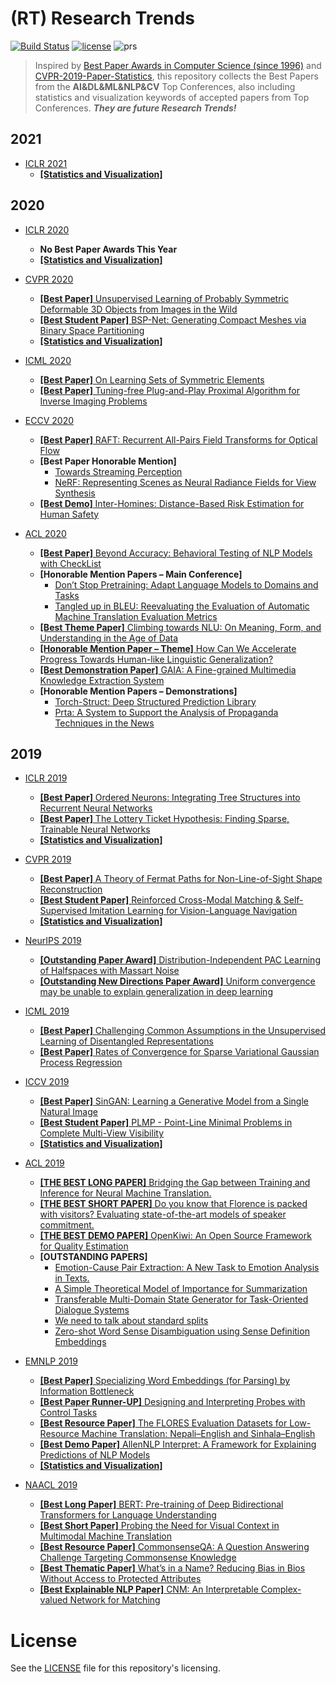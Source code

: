 # (RT) Research Trends

[![Build Status](https://travis-ci.com/Eurus-Holmes/Research_Trends.svg?branch=master)](https://travis-ci.com/Eurus-Holmes/Research_Trends)
[![license](https://img.shields.io/badge/License-MIT-brightgreen.svg)](https://en.wikipedia.org/wiki/MIT_License)
![prs](https://img.shields.io/badge/PRs-welcome-brightgreen.svg)

> Inspired by [Best Paper Awards in Computer Science (since 1996)](https://jeffhuang.com/best_paper_awards.html) and [CVPR-2019-Paper-Statistics](https://github.com/hoya012/CVPR-2019-Paper-Statistics), this repository collects the Best Papers from the **AI&DL&ML&NLP&CV** Top Conferences, also including statistics and visualization keywords of accepted papers from Top Conferences.
> ***They are future Research Trends!***


## 2021

  - [ICLR 2021](https://openreview.net/group?id=ICLR.cc/2021/Conference)
    - [**\[Statistics and Visualization\]**](https://github.com/evanzd/ICLR2021-OpenReviewData)


## 2020

  - [ICLR 2020](https://openreview.net/group?id=ICLR.cc/2020/Conference)
    - **No Best Paper Awards This Year**
    - [**\[Statistics and Visualization\]**](https://github.com/shaohua0116/ICLR2020-OpenReviewData)
  
  - [CVPR 2020](http://cvpr2020.thecvf.com/node/817)
    - [**\[Best Paper\]** Unsupervised Learning of Probably Symmetric Deformable 3D Objects from Images in the Wild](https://openaccess.thecvf.com/content_CVPR_2020/papers/Wu_Unsupervised_Learning_of_Probably_Symmetric_Deformable_3D_Objects_From_Images_CVPR_2020_paper.pdf)
    - [**\[Best Student Paper\]** BSP-Net: Generating Compact Meshes via Binary Space Partitioning](https://openaccess.thecvf.com/content_CVPR_2020/papers/Chen_BSP-Net_Generating_Compact_Meshes_via_Binary_Space_Partitioning_CVPR_2020_paper.pdf)
    - [**\[Statistics and Visualization\]**](https://github.com/hoya012/CVPR-2020-Paper-Statistics)

  - [ICML 2020](https://icml.cc/Conferences/2020/Awards)
    - [**\[Best Paper\]** On Learning Sets of Symmetric Elements](https://proceedings.icml.cc/static/paper_files/icml/2020/1625-Paper.pdf)
    - [**\[Best Paper\]** Tuning-free Plug-and-Play Proximal Algorithm for Inverse Imaging Problems](https://arxiv.org/pdf/2002.09611.pdf)
  
  - [ECCV 2020](https://eccv2020.eu/awards/)
    - [**\[Best Paper\]** RAFT: Recurrent All-Pairs Field Transforms for Optical Flow](https://arxiv.org/pdf/2003.12039.pdf)
    - **\[Best Paper Honorable Mention\]**
      - [Towards Streaming Perception](https://arxiv.org/pdf/2005.10420.pdf)
      - [NeRF: Representing Scenes as Neural Radiance Fields for View Synthesis](https://arxiv.org/pdf/2003.08934.pdf)
    - [**\[Best Demo\]** Inter-Homines: Distance-Based Risk Estimation for Human Safety](https://arxiv.org/pdf/2007.10243.pdf)
  
  - [ACL 2020](https://acl2020.org/blog/ACL-2020-best-papers/)
    - [**\[Best Paper\]** Beyond Accuracy: Behavioral Testing of NLP Models with CheckList](https://arxiv.org/pdf/2005.04118.pdf)
    - **[Honorable Mention Papers – Main Conference]** 
      - [Don’t Stop Pretraining: Adapt Language Models to Domains and Tasks](https://www.aclweb.org/anthology/2020.acl-main.740.pdf)
      - [Tangled up in BLEU: Reevaluating the Evaluation of Automatic Machine Translation Evaluation Metrics](https://www.aclweb.org/anthology/2020.acl-main.448.pdf)
    - [**\[Best Theme Paper\]** Climbing towards NLU: On Meaning, Form, and Understanding in the Age of Data](https://www.aclweb.org/anthology/2020.acl-main.463.pdf)
    - [**[Honorable Mention Paper – Theme]** How Can We Accelerate Progress Towards Human-like Linguistic Generalization?](https://www.aclweb.org/anthology/2020.acl-main.465.pdf)
    - [**\[Best Demonstration Paper\]** GAIA: A Fine-grained Multimedia Knowledge Extraction System](https://www.aclweb.org/anthology/2020.acl-demos.11.pdf)
    - **[Honorable Mention Papers – Demonstrations]** 
      - [Torch-Struct: Deep Structured Prediction Library](https://www.aclweb.org/anthology/2020.acl-demos.38.pdf)
      - [Prta: A System to Support the Analysis of Propaganda Techniques in the News](https://arxiv.org/pdf/2005.05854.pdf)
      
      
    
    
## 2019

  - [ICLR 2019](https://iclr.cc/Conferences/2019/Awards)
    - [**\[Best Paper\]** Ordered Neurons: Integrating Tree Structures into Recurrent Neural Networks](https://openreview.net/pdf?id=B1l6qiR5F7)
    - [**\[Best Paper\]** The Lottery Ticket Hypothesis:  Finding Sparse, Trainable Neural Networks](https://openreview.net/pdf?id=rJl-b3RcF7)
    - [**\[Statistics and Visualization\]**](https://github.com/Eurus-Holmes/Research_Trends/blob/master/ICLR2019/frequency.png)

  - [CVPR 2019](https://medium.com/syncedreview/cvpr-2019-attracts-9k-attendees-best-papers-announced-imagenet-honoured-10-years-later-bc244888907a)
    - [**\[Best Paper\]** A Theory of Fermat Paths for Non-Line-of-Sight Shape Reconstruction](https://www.ri.cmu.edu/wp-content/uploads/2019/05/cvpr2019.pdf)
    - [**\[Best Student Paper\]** Reinforced Cross-Modal Matching & Self-Supervised Imitation Learning for Vision-Language Navigation](https://arxiv.org/pdf/1811.10092.pdf)
    - [**\[Statistics and Visualization\]**](https://github.com/Eurus-Holmes/Research_Trends/blob/master/CVPR2019/keywords.png)
 
  - [NeurIPS 2019](https://medium.com/@NeurIPSConf/neurips-2019-paper-awards-807e41d0c1e)
    - [**\[Outstanding Paper Award\]** Distribution-Independent PAC Learning of Halfspaces with Massart Noise](https://papers.nips.cc/paper/8722-distribution-independent-pac-learning-of-halfspaces-with-massart-noise.pdf)
    - [**\[Outstanding New Directions Paper Award\]** Uniform convergence may be unable to explain generalization in deep learning](https://papers.nips.cc/paper/9336-uniform-convergence-may-be-unable-to-explain-generalization-in-deep-learning.pdf)
    
  - [ICML 2019](https://medium.com/syncedreview/icml-2019-google-eth-zurich-mpi-is-cambridge-prowler-io-share-best-paper-honours-4aeabd5c9fc8)
    - [**\[Best Paper\]** Challenging Common Assumptions in the Unsupervised Learning of Disentangled Representations](https://arxiv.org/pdf/1811.12359.pdf)
    - [**\[Best Paper\]** Rates of Convergence for Sparse Variational Gaussian Process Regression](https://arxiv.org/pdf/1903.03571.pdf)
 
  - [ICCV 2019](https://medium.com/syncedreview/iccv-2019-best-papers-announced-27a1a21311e1)
    - [**\[Best Paper\]** SinGAN: Learning a Generative Model from a Single Natural Image](https://arxiv.org/pdf/1905.01164.pdf)
    - [**\[Best Student Paper\]** PLMP - Point-Line Minimal Problems in Complete Multi-View Visibility](https://arxiv.org/pdf/1903.10008.pdf)
    - [**\[Statistics and Visualization\]**](https://github.com/Eurus-Holmes/Research_Trends/blob/master/ICCV2019/keywords.png)
    
  - [ACL 2019](http://www.acl2019.org/EN/winners-of-acl-2019-best-paper-awards.xhtml)
    - [**\[THE BEST LONG PAPER\]** Bridging the Gap between Training and Inference for Neural Machine Translation.](https://www.aclweb.org/anthology/P19-1426)
    - [**\[THE BEST SHORT PAPER\]** Do you know that Florence is packed with visitors? Evaluating state-of-the-art models of speaker commitment.](https://www.aclweb.org/anthology/P19-1412)
    - [**\[THE BEST DEMO PAPER\]** OpenKiwi: An Open Source Framework for Quality Estimation](https://www.aclweb.org/anthology/P19-3020)
    - **[OUTSTANDING PAPERS]** 
      - [Emotion-Cause Pair Extraction: A New Task to Emotion Analysis in Texts.](https://www.aclweb.org/anthology/P19-1096)
      - [A Simple Theoretical Model of Importance for Summarization](https://www.aclweb.org/anthology/P19-1101)
      - [Transferable Multi-Domain State Generator for Task-Oriented Dialogue Systems](https://www.aclweb.org/anthology/P19-1078)
      - [We need to talk about standard splits](https://www.aclweb.org/anthology/P19-1267)
      - [Zero-shot Word Sense Disambiguation using Sense Definition Embeddings](https://www.aclweb.org/anthology/P19-1568)

- [EMNLP 2019](https://www.emnlp-ijcnlp2019.org/program/accepted/)
    - [**\[Best Paper\]** Specializing Word Embeddings (for Parsing) by Information Bottleneck](https://www.aclweb.org/anthology/D19-1276.pdf)
    - [**\[Best Paper Runner-UP\]** Designing and Interpreting Probes with Control Tasks](https://www.aclweb.org/anthology/D19-1275.pdf)
    - [**\[Best Resource Paper\]** The FLORES Evaluation Datasets for Low-Resource Machine Translation: Nepali–English and Sinhala–English](https://www.aclweb.org/anthology/D19-1632.pdf)
    - [**\[Best Demo Paper\]** AllenNLP Interpret: A Framework for Explaining Predictions of NLP Models](https://www.aclweb.org/anthology/D19-3002.pdf)
    - [**\[Statistics and Visualization\]**](https://github.com/roomylee/EMNLP-2019-Papers)
    
 - [NAACL 2019](https://naacl2019.org/blog/best-papers/)
    - [**\[Best Long Paper\]** BERT: Pre-training of Deep Bidirectional Transformers for Language Understanding](https://www.aclweb.org/anthology/N19-1423)
    - [**\[Best Short Paper\]** Probing the Need for Visual Context in Multimodal Machine Translation](https://www.aclweb.org/anthology/N19-1422)
    - [**\[Best Resource Paper\]** CommonsenseQA: A Question Answering Challenge Targeting Commonsense Knowledge](https://www.aclweb.org/anthology/N19-1421)
    - [**\[Best Thematic Paper\]** What’s in a Name? Reducing Bias in Bios Without Access to Protected Attributes](https://www.aclweb.org/anthology/N19-1424)
    - [**\[Best Explainable NLP Paper\]** CNM: An Interpretable Complex-valued Network for Matching](https://www.aclweb.org/anthology/N19-1420)
    
    
# License

See the [LICENSE](https://github.com/Eurus-Holmes/Research_Trends/blob/master/LICENSE) file for this repository's licensing.
 
    


